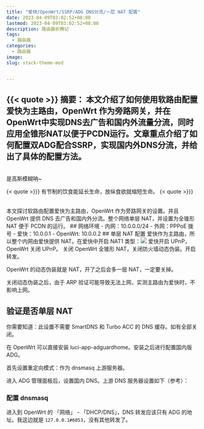 ```yaml
---
title: "爱快/OpenWrt/SSRP/ADG DNS分流/一层 NAT 配置"
date: 2023-04-09T03:02:52+08:00
lastmod: 2023-04-09T03:02:52+08:00
description: 路由器折腾记
tags:
  - 路由器
categories:
  - 路由器
image: 
slug: stack-theme-mod


---
```

{{< quote >}}
摘要： 本文介绍了如何使用软路由配置爱快为主路由，OpenWrt 作为旁路网关，并在OpenWrt中实现DNS去广告和国内外流量分流，同时应用全锥形NAT以便于PCDN运行。文章重点介绍了如何配置双ADG配合SSRP，实现国内外DNS分流，并给出了具体的配置方法。
---

<br>
<span class="blur">是高斯模糊呐~ </span>
<br>

{< quote >}}}
有节制的饮食能延长生命，放纵食欲就缩短生命。
{< quote >}}}

<br>
本文探讨软路由配置爱快为主路由，OpenWrt 作为旁路网关的设置。并且OpenWrt 提供 DNS 去广告和国内外分流。整个网络单层 NAT，并设置为全锥形 NAT 便于 PCDN 的运行。
## 网络环境
- 内网：10.0.0.0/24
- 外网：PPPoE 拨号
- 爱快：10.0.0.1
- OpenWrt: 10.0.0.2
## 单层 NAT 配置
爱快作为主路由，所以整个内网由爱快提供 NAT。在爱快中开启 NAT1 类型：<img src= 0321233137.png>
爱快开启 UPnP，OpenWrt 关闭 UPnP。
关闭 OpenWrt 全锥形 NAT，关闭防火墙动态伪装。开启转发。

OpenWrt 的动态伪装就是 NAT，开了之后会多一层 NAT，一定要关掉。

关闭动态伪装之后，由于 ARP 验证可能导致无法上网，实测主路由为爱快时，不影响上网。
## 验证是否单层 NAT
你需要知道：此设置不需要 SmartDNS 和 Turbo ACC 的 DNS 缓存。如有全部关闭。

在 OpenWrt 可以直接安装 luci-app-adguardhome。安装之后进行配置国内版 ADG。

首先设置重定向模式：作为 dnsmasq 上游服务器。

进入 ADG 管理面板后，设置国内 DNS。上游 DNS 服务器设置如下（参考）：

### 配置 dnsmasq
进入到 OpenWrt 的 「网络」 - 「DHCP/DNS」，DNS 转发应该只有 ADG 的地址。我这边就是 `127.0.0.1#6053`，没有其他转发了。